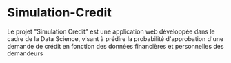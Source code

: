 # Simulation-Credit
 Le projet "Simulation Credit" est une application web développée dans le cadre de la Data Science, visant à prédire la probabilité d'approbation d'une demande de crédit en fonction des données financières et personnelles des demandeurs
